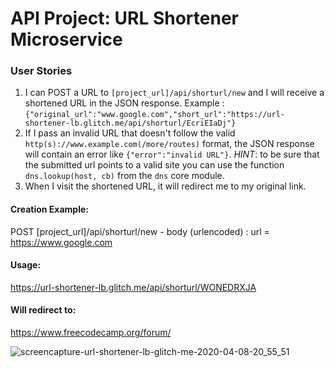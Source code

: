 # API Project: URL Shortener Microservice


### User Stories

1. I can POST a URL to `[project_url]/api/shorturl/new` and I will receive a shortened URL in the JSON response. Example : `{"original_url":"www.google.com","short_url":"https://url-shortener-lb.glitch.me/api/shorturl/EcriEIaDj"}`
2. If I pass an invalid URL that doesn't follow the valid `http(s)://www.example.com(/more/routes)` format, the JSON response will contain an error like `{"error":"invalid URL"}`. *HINT*: to be sure that the submitted url points to a valid site you can use the function `dns.lookup(host, cb)` from the `dns` core module.
3. When I visit the shortened URL, it will redirect me to my original link.


#### Creation Example:

POST [project_url]/api/shorturl/new - body (urlencoded) :  url = https://www.google.com

#### Usage:

https://url-shortener-lb.glitch.me/api/shorturl/WONEDRXJA

#### Will redirect to:

https://www.freecodecamp.org/forum/

![screencapture-url-shortener-lb-glitch-me-2020-04-08-20_55_51](https://user-images.githubusercontent.com/58770446/78822522-84246d80-79db-11ea-904e-5f0a4870ef9a.png)